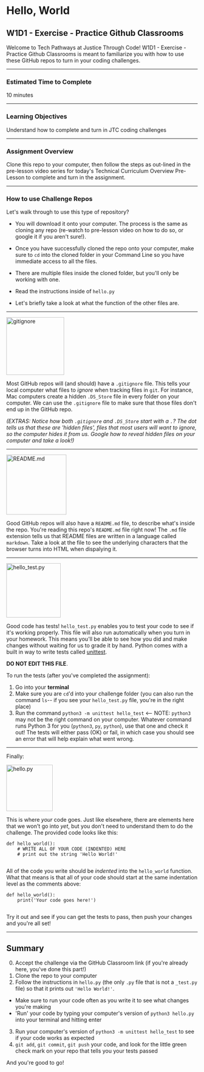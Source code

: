 # Hello, World

## W1D1 - Exercise - Practice Github Classrooms

Welcome to Tech Pathways at Justice Through Code! W1D1 - Exercise - Practice Github Classrooms is meant to familiarize you with how to use these GitHub repos to turn in your coding challenges.

---

### Estimated Time to Complete

10 minutes

---

### Learning Objectives
Understand how to complete and turn in JTC coding challenges

---


### Assignment Overview

Clone this repo to your computer, then follow the steps as out-lined in the pre-lesson video series for today's Technical Curriculum Overview Pre-Lesson to complete and turn in the assignment.

---


### How to use Challenge Repos

Let's walk through to use this type of repository?

- You will download it onto your computer. The process is the same as cloning any repo (re-watch to pre-lesson video on how to do so, or google it if you aren't sure!). 
- Once you have successfully cloned the repo onto your computer, make sure to `cd` into the cloned folder in your Command Line so you have immediate access to all the files.

- There are multiple files inside the cloned folder, but you'll only be working with one.
- Read the instructions inside of `hello.py`
- Let's briefly take a look at what the function of the other files are.

---

<img width="152" alt="gitignore" src="https://user-images.githubusercontent.com/7146649/187483324-ea53270c-be38-4306-9161-8595d6e9c436.png">

Most GitHub repos will (and should) have a `.gitignore` file. This tells your local computer what files to _ignore_ when tracking files in `git`. For instance, Mac computers create a hidden `.DS_Store` file in every folder on your computer. We can use the `.gitignore` file to make sure that those files don't end up in the GitHub repo.

_(EXTRAS: Notice how both `.gitignore` and `.DS_Store` start with a `.`? The dot tells us that these are 'hidden files', files that most users will want to ignore, so the computer hides it from us. Google how to reveal hidden files on your computer and take a look!)_

---

<img width="158" alt="README.md" src="https://user-images.githubusercontent.com/7146649/187484169-b84be13d-ac4f-4851-b7f0-e494a6b9173f.png">

Good GitHub repos will also have a `README.md` file, to describe what's inside the repo. You're reading this repo's `README.md` file right now! The `.md` file extension tells us that README files are written in a language called `markdown`. Take a look at the file to see the underlying characters that the browser turns into HTML when dispalying it. 

---

<img width="143" alt="hello_test.py" src="https://user-images.githubusercontent.com/7146649/187484683-1c63c05c-bf15-4686-b54d-4b4d196a7dca.png">

Good code has tests! `hello_test.py` enables you to test your code to see if it's working properly. This file will also run automatically when you turn in your homework. This means you'll be able to see how you did and make changes without waiting for us to grade it by hand. Python comes with a built in way to write tests called [unittest](https://docs.python.org/3/library/unittest.html). 

**DO NOT EDIT THIS FILE**. 

To run the tests (after you've completed the assignment):

1. Go into your **terminal**
2. Make sure you are `cd`'d into your challenge folder (you can also run the command `ls`-- if you see your `hello_test.py` file, you're in the right place)
3. Run the command `python3 -m unittest hello_test` <-- NOTE: `python3` may not be the right command on your computer. Whatever command runs Python 3 for you (`python3`, `py`, `python`), use that one
and check it out! The tests will either pass (OK) or fail, in which case you should see an error that will help explain what went wrong. 

---

Finally:

<img width="122" alt="hello.py" src="https://user-images.githubusercontent.com/7146649/187496842-63c99047-00ad-4335-837e-4b1e2c8ee16e.png">

This is where _your_ code goes. Just like elsewhere, there are elements here that we won't go into _yet_, but you don't need to understand them to do the challenge. The provided code looks like this:

```python3
def hello_world():
    # WRITE ALL OF YOUR CODE (INDENTED) HERE
    # print out the string 'Hello World!'
    
```

All of the code you write should be _indented_ into the `hello_world` function. What that means is that all of your code should start at the same indentation level as the comments above:

```python3
def hello_world():
    print('Your code goes here!')
    
```

Try it out and see if you can get the tests to pass, then push your changes and you're all set!

---

## Summary

0. Accept the challenge via the GitHub Classroom link (if you're already here, you've done this part!)
1. Clone the repo to your computer
2. Follow the instructions in `hello.py` (the only `.py` file that is not a `_test.py` file) so that it prints out `'Hello World!'`.
  - Make sure to run your code often as you write it to see what changes you're making
  - 'Run' your code by typing your computer's version of `python3 hello.py` into your terminal and hitting enter
3. Run your computer's version of `python3 -m unittest hello_test` to see if your code works as expected
4. `git add`, `git commit`, `git push` your code, and look for the little green check mark on your repo that tells you your tests passed

And you're good to go!

